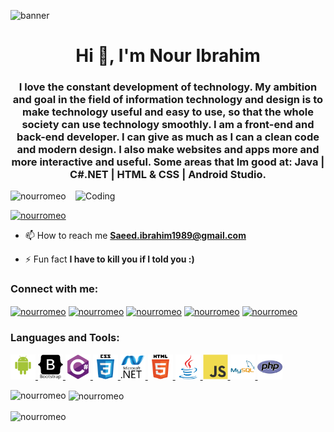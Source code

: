 ![banner](https://user-images.githubusercontent.com/59024116/210884933-8682a5f8-8518-4f0f-8440-067a09d62022.png)


<h1 align="center">Hi 👋, I'm Nour Ibrahim</h1>
<h3 align="center">I love the constant development of technology. My ambition and goal in the field of information technology and design is to make technology useful and easy to use, so that the whole society can use technology smoothly. I am a front-end and back-end developer. I can give as much as I can a clean code and modern design. I also make websites and apps more and more interactive and useful. Some areas that Im good at: Java | C#.NET | HTML & CSS | Android Studio.</h3>

<img align="right" alt="Coding" width="400" src="https://media.giphy.com/media/qgQUggAC3Pfv687qPC/giphy.gif">

<p align="left"> <img src="https://komarev.com/ghpvc/?username=nourromeo&label=Profile%20views&color=0e75b6&style=flat" alt="nourromeo" /> </p>

<p align="left"> <a href="https://twitter.com/nourromeo" target="blank"><img src="https://img.shields.io/twitter/follow/nourromeo?logo=twitter&style=for-the-badge" alt="nourromeo" /></a> </p>

- 📫 How to reach me **Saeed.ibrahim1989@gmail.com**

- ⚡ Fun fact **I have to kill you if I told you :)**

<h3 align="left">Connect with me:</h3>
<p align="left">
<a href="https://twitter.com/nourromeo" target="blank"><img align="center" src="https://raw.githubusercontent.com/rahuldkjain/github-profile-readme-generator/master/src/images/icons/Social/twitter.svg" alt="nourromeo" height="30" width="40" /></a>
<a href="https://linkedin.com/in/nourromeo" target="blank"><img align="center" src="https://raw.githubusercontent.com/rahuldkjain/github-profile-readme-generator/master/src/images/icons/Social/linked-in-alt.svg" alt="nourromeo" height="30" width="40" /></a>
<a href="https://fb.com/nourromeo" target="blank"><img align="center" src="https://raw.githubusercontent.com/rahuldkjain/github-profile-readme-generator/master/src/images/icons/Social/facebook.svg" alt="nourromeo" height="30" width="40" /></a>
<a href="https://instagram.com/nourromeo" target="blank"><img align="center" src="https://raw.githubusercontent.com/rahuldkjain/github-profile-readme-generator/master/src/images/icons/Social/instagram.svg" alt="nourromeo" height="30" width="40" /></a>
<a href="https://www.youtube.com/c/nourromeo" target="blank"><img align="center" src="https://raw.githubusercontent.com/rahuldkjain/github-profile-readme-generator/master/src/images/icons/Social/youtube.svg" alt="nourromeo" height="30" width="40" /></a>
</p>

<h3 align="left">Languages and Tools:</h3>
<p align="left"> <a href="https://developer.android.com" target="_blank" rel="noreferrer"> <img src="https://raw.githubusercontent.com/devicons/devicon/master/icons/android/android-original-wordmark.svg" alt="android" width="40" height="40"/> </a> <a href="https://getbootstrap.com" target="_blank" rel="noreferrer"> <img src="https://raw.githubusercontent.com/devicons/devicon/master/icons/bootstrap/bootstrap-plain-wordmark.svg" alt="bootstrap" width="40" height="40"/> </a> <a href="https://www.w3schools.com/cs/" target="_blank" rel="noreferrer"> <img src="https://raw.githubusercontent.com/devicons/devicon/master/icons/csharp/csharp-original.svg" alt="csharp" width="40" height="40"/> </a> <a href="https://www.w3schools.com/css/" target="_blank" rel="noreferrer"> <img src="https://raw.githubusercontent.com/devicons/devicon/master/icons/css3/css3-original-wordmark.svg" alt="css3" width="40" height="40"/> </a> <a href="https://dotnet.microsoft.com/" target="_blank" rel="noreferrer"> <img src="https://raw.githubusercontent.com/devicons/devicon/master/icons/dot-net/dot-net-original-wordmark.svg" alt="dotnet" width="40" height="40"/> </a> <a href="https://www.w3.org/html/" target="_blank" rel="noreferrer"> <img src="https://raw.githubusercontent.com/devicons/devicon/master/icons/html5/html5-original-wordmark.svg" alt="html5" width="40" height="40"/> </a> <a href="https://www.java.com" target="_blank" rel="noreferrer"> <img src="https://raw.githubusercontent.com/devicons/devicon/master/icons/java/java-original.svg" alt="java" width="40" height="40"/> </a> <a href="https://developer.mozilla.org/en-US/docs/Web/JavaScript" target="_blank" rel="noreferrer"> <img src="https://raw.githubusercontent.com/devicons/devicon/master/icons/javascript/javascript-original.svg" alt="javascript" width="40" height="40"/> </a> <a href="https://www.mysql.com/" target="_blank" rel="noreferrer"> <img src="https://raw.githubusercontent.com/devicons/devicon/master/icons/mysql/mysql-original-wordmark.svg" alt="mysql" width="40" height="40"/> </a> <a href="https://www.php.net" target="_blank" rel="noreferrer"> <img src="https://raw.githubusercontent.com/devicons/devicon/master/icons/php/php-original.svg" alt="php" width="40" height="40"/> </a> </p>

<p><img align="left" src="https://github-readme-stats.vercel.app/api/top-langs?username=nourromeo&show_icons=true&locale=en&layout=compact" alt="nourromeo" /></p>

<p>&nbsp;<img align="center" src="https://github-readme-stats.vercel.app/api?username=nourromeo&show_icons=true&locale=en" alt="nourromeo" /></p>

<p><img align="center" src="https://github-readme-streak-stats.herokuapp.com/?user=nourromeo&" alt="nourromeo" /></p>
